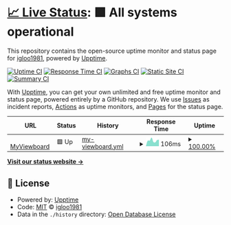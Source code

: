 # [📈 Live Status](https://igloo1981.github.io/upptime2): <!--live status--> **🟩 All systems operational**

This repository contains the open-source uptime monitor and status page for [igloo1981](https://igloo1981.github.io/upptime2), powered by [Upptime](https://github.com/upptime/upptime).

[![Uptime CI](https://github.com/igloo1981/upptime2/workflows/Uptime%20CI/badge.svg)](https://github.com/igloo1981/upptime2/actions?query=workflow%3A%22Uptime+CI%22)
[![Response Time CI](https://github.com/igloo1981/upptime2/workflows/Response%20Time%20CI/badge.svg)](https://github.com/igloo1981/upptime2/actions?query=workflow%3A%22Response+Time+CI%22)
[![Graphs CI](https://github.com/igloo1981/upptime2/workflows/Graphs%20CI/badge.svg)](https://github.com/igloo1981/upptime2/actions?query=workflow%3A%22Graphs+CI%22)
[![Static Site CI](https://github.com/igloo1981/upptime2/workflows/Static%20Site%20CI/badge.svg)](https://github.com/igloo1981/upptime2/actions?query=workflow%3A%22Static+Site+CI%22)
[![Summary CI](https://github.com/igloo1981/upptime2/workflows/Summary%20CI/badge.svg)](https://github.com/igloo1981/upptime2/actions?query=workflow%3A%22Summary+CI%22)

With [Upptime](https://upptime.js.org), you can get your own unlimited and free uptime monitor and status page, powered entirely by a GitHub repository. We use [Issues](https://github.com/igloo1981/upptime2/issues) as incident reports, [Actions](https://github.com/igloo1981/upptime2/actions) as uptime monitors, and [Pages](https://igloo1981.github.io/upptime2) for the status page.

<!--start: status pages-->
<!-- This summary is generated by Upptime (https://github.com/upptime/upptime) -->
<!-- Do not edit this manually, your changes will be overwritten -->
<!-- prettier-ignore -->
| URL | Status | History | Response Time | Uptime |
| --- | ------ | ------- | ------------- | ------ |
| <img alt="" src="https://icons.duckduckgo.com/ip3/myviewboard.com.ico" height="13"> [MyViewboard](https://myviewboard.com) | 🟩 Up | [my-viewboard.yml](https://github.com/igloo1981/upptime2/commits/HEAD/history/my-viewboard.yml) | <details><summary><img alt="Response time graph" src="./graphs/my-viewboard/response-time-week.png" height="20"> 106ms</summary><br><a href="https://igloo1981.github.io/upptime2/history/my-viewboard"><img alt="Response time 802" src="https://img.shields.io/endpoint?url=https%3A%2F%2Fraw.githubusercontent.com%2Figloo1981%2Fupptime2%2FHEAD%2Fapi%2Fmy-viewboard%2Fresponse-time.json"></a><br><a href="https://igloo1981.github.io/upptime2/history/my-viewboard"><img alt="24-hour response time 121" src="https://img.shields.io/endpoint?url=https%3A%2F%2Fraw.githubusercontent.com%2Figloo1981%2Fupptime2%2FHEAD%2Fapi%2Fmy-viewboard%2Fresponse-time-day.json"></a><br><a href="https://igloo1981.github.io/upptime2/history/my-viewboard"><img alt="7-day response time 106" src="https://img.shields.io/endpoint?url=https%3A%2F%2Fraw.githubusercontent.com%2Figloo1981%2Fupptime2%2FHEAD%2Fapi%2Fmy-viewboard%2Fresponse-time-week.json"></a><br><a href="https://igloo1981.github.io/upptime2/history/my-viewboard"><img alt="30-day response time 88" src="https://img.shields.io/endpoint?url=https%3A%2F%2Fraw.githubusercontent.com%2Figloo1981%2Fupptime2%2FHEAD%2Fapi%2Fmy-viewboard%2Fresponse-time-month.json"></a><br><a href="https://igloo1981.github.io/upptime2/history/my-viewboard"><img alt="1-year response time 802" src="https://img.shields.io/endpoint?url=https%3A%2F%2Fraw.githubusercontent.com%2Figloo1981%2Fupptime2%2FHEAD%2Fapi%2Fmy-viewboard%2Fresponse-time-year.json"></a></details> | <details><summary><a href="https://igloo1981.github.io/upptime2/history/my-viewboard">100.00%</a></summary><a href="https://igloo1981.github.io/upptime2/history/my-viewboard"><img alt="All-time uptime 100.00%" src="https://img.shields.io/endpoint?url=https%3A%2F%2Fraw.githubusercontent.com%2Figloo1981%2Fupptime2%2FHEAD%2Fapi%2Fmy-viewboard%2Fuptime.json"></a><br><a href="https://igloo1981.github.io/upptime2/history/my-viewboard"><img alt="24-hour uptime 100.00%" src="https://img.shields.io/endpoint?url=https%3A%2F%2Fraw.githubusercontent.com%2Figloo1981%2Fupptime2%2FHEAD%2Fapi%2Fmy-viewboard%2Fuptime-day.json"></a><br><a href="https://igloo1981.github.io/upptime2/history/my-viewboard"><img alt="7-day uptime 100.00%" src="https://img.shields.io/endpoint?url=https%3A%2F%2Fraw.githubusercontent.com%2Figloo1981%2Fupptime2%2FHEAD%2Fapi%2Fmy-viewboard%2Fuptime-week.json"></a><br><a href="https://igloo1981.github.io/upptime2/history/my-viewboard"><img alt="30-day uptime 100.00%" src="https://img.shields.io/endpoint?url=https%3A%2F%2Fraw.githubusercontent.com%2Figloo1981%2Fupptime2%2FHEAD%2Fapi%2Fmy-viewboard%2Fuptime-month.json"></a><br><a href="https://igloo1981.github.io/upptime2/history/my-viewboard"><img alt="1-year uptime 100.00%" src="https://img.shields.io/endpoint?url=https%3A%2F%2Fraw.githubusercontent.com%2Figloo1981%2Fupptime2%2FHEAD%2Fapi%2Fmy-viewboard%2Fuptime-year.json"></a></details>

<!--end: status pages-->

[**Visit our status website →**](https://igloo1981.github.io/upptime2)

## 📄 License

- Powered by: [Upptime](https://github.com/upptime/upptime)
- Code: [MIT](./LICENSE) © [igloo1981](https://igloo1981.github.io/upptime2)
- Data in the `./history` directory: [Open Database License](https://opendatacommons.org/licenses/odbl/1-0/)
